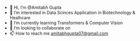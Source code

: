 - 👋 Hi, I’m @Amitabh Gupta
- 👀 I’m interested in Data Scinces Application in Biotechnology & Healhcare
- 🌱 I’m currently learning Transformers & Computer Vision
- 💞️ I’m looking to collaborate on 
- 📫 How to reach me amitabhgupta07@gmail.com

<!---
Vedic2022/Vedic2022 is a ✨ special ✨ repository because its `README.md` (this file) appears on your GitHub profile.
You can click the Preview link to take a look at your changes.
--->
